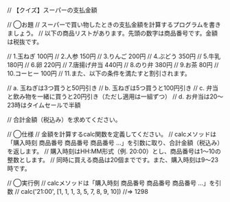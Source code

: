 // 【クイズ】スーパーの支払金額

// ◯お題
// スーパーで買い物したときの支払金額を計算するプログラムを書きましょう。
// 以下の商品リストがあります。先頭の数字は商品番号です。金額は税抜です。

// 1.玉ねぎ 100円
// 2.人参 150円
// 3.りんご 200円
// 4.ぶどう 350円
// 5.牛乳 180円
// 6.卵 220円
// 7.唐揚げ弁当 440円
// 8.のり弁 380円
// 9.お茶 80円
// 10.コーヒー 100円
// 11.また、以下の条件を満たすと割引されます。

// a. 玉ねぎは3つ買うと50円引き
// b. 玉ねぎは5つ買うと100円引き
// c. 弁当と飲み物を一緒に買うと20円引き（ただし適用は一組ずつ）
// d. お弁当は20〜23時はタイムセールで半額

// 合計金額（税込み）を求めてください。

// ◯仕様
// 金額を計算するcalc関数を定義してください。
// calcメソッドは「購入時刻 商品番号 商品番号 商品番号 ...」を引数に取り、合計金額（税込み）を返します。
// 購入時刻はHH:MM形式（例. 20:00）とし、商品番号は1〜10の整数とします。
// 同時に買える商品は20個までです。また、購入時刻は9〜23時です。

// ◯実行例
// calcメソッドは「購入時刻 商品番号 商品番号 商品番号 ...」を引数
// calc('21:00', [1, 1, 1, 3, 5, 7, 8, 9, 10]) //=> 1298
